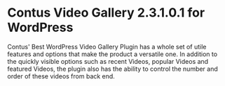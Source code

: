 Contus Video Gallery 2.3.1.0.1 for WordPress
===============

Contus' Best WordPress Video Gallery Plugin has a whole set of utile features and options that make the product a versatile one. In addition to the quickly visible options such as recent Videos, popular Videos and featured Videos, the plugin also has the ability to control the number and order of these videos from back end.
